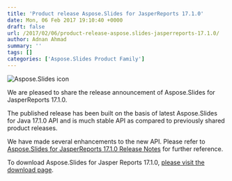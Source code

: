 ```yaml
---
title: 'Product release Aspose.Slides for JasperReports 17.1.0'
date: Mon, 06 Feb 2017 19:10:40 +0000
draft: false
url: /2017/02/06/product-release-aspose.slides-jasperreports-17.1.0/
author: Adnan Ahmad
summary: ''
tags: []
categories: ['Aspose.Slides Product Family']
---
```


![Aspose.Slides icon][1]

We are pleased to share the release announcement of Aspose.Slides for JasperReports 17.1.0.

The published release has been built on the basis of latest Aspose.Slides for Java 17.1.0 API and is much stable API as compared to previously shared product releases.

We have made several enhancements to the new API. Please refer to [Aspose.Slides for JasperReports 17.1.0 Release Notes][2] for further reference.

To download Aspose.Slides for Jasper Reports 17.1.0, [please visit the download page][3].




[1]: http://www.aspose.com/Images/aspose.slides-logo2.jpg
[2]: https://docs.aspose.com/display/slidesjasperreports/Aspose.Slides+for+JasperReports+17.1.0+Release+Notes
[3]: http://downloads.aspose.com/slides/jasperreport




